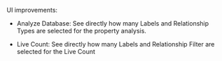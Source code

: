 UI improvements:
* Analyze Database: See directly how many Labels and Relationship Types are selected for the property analysis.

* Live Count: See directly how many Labels and Relationship Filter are selected for the Live Count

